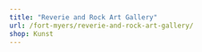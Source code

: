 ```yaml
---
title: "Reverie and Rock Art Gallery"
url: /fort-myers/reverie-and-rock-art-gallery/
shop: Kunst
---
```

